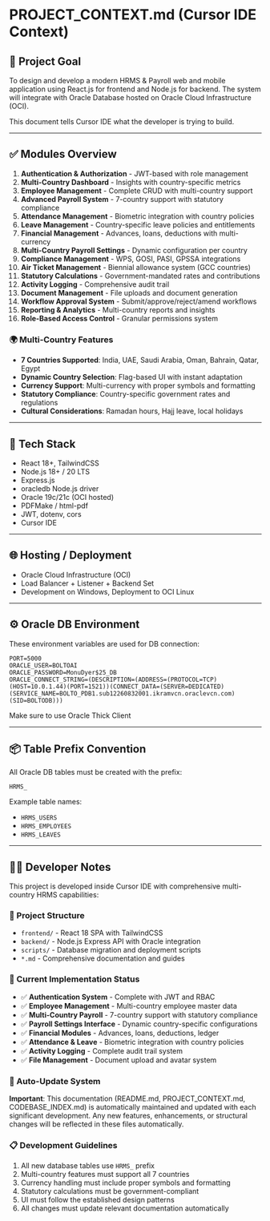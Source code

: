 # PROJECT_CONTEXT.md (Cursor IDE Context)

## 🎯 Project Goal

To design and develop a modern HRMS & Payroll web and mobile application using React.js for frontend and Node.js for backend. The system will integrate with Oracle Database hosted on Oracle Cloud Infrastructure (OCI).

This document tells Cursor IDE what the developer is trying to build.

---

## ✅ Modules Overview

1. **Authentication & Authorization** - JWT-based with role management
2. **Multi-Country Dashboard** - Insights with country-specific metrics
3. **Employee Management** - Complete CRUD with multi-country support
4. **Advanced Payroll System** - 7-country support with statutory compliance
5. **Attendance Management** - Biometric integration with country policies
6. **Leave Management** - Country-specific leave policies and entitlements
7. **Financial Management** - Advances, loans, deductions with multi-currency
8. **Multi-Country Payroll Settings** - Dynamic configuration per country
9. **Compliance Management** - WPS, GOSI, PASI, GPSSA integrations
10. **Air Ticket Management** - Biennial allowance system (GCC countries)
11. **Statutory Calculations** - Government-mandated rates and contributions
12. **Activity Logging** - Comprehensive audit trail
13. **Document Management** - File uploads and document generation
14. **Workflow Approval System** - Submit/approve/reject/amend workflows
15. **Reporting & Analytics** - Multi-country reports and insights
16. **Role-Based Access Control** - Granular permissions system

### 🌍 Multi-Country Features
- **7 Countries Supported**: India, UAE, Saudi Arabia, Oman, Bahrain, Qatar, Egypt
- **Dynamic Country Selection**: Flag-based UI with instant adaptation
- **Currency Support**: Multi-currency with proper symbols and formatting
- **Statutory Compliance**: Country-specific government rates and regulations
- **Cultural Considerations**: Ramadan hours, Hajj leave, local holidays

---

## 🧩 Tech Stack

- React 18+, TailwindCSS
- Node.js 18+ / 20 LTS
- Express.js
- oracledb Node.js driver
- Oracle 19c/21c (OCI hosted)
- PDFMake / html-pdf
- JWT, dotenv, cors
- Cursor IDE

---

## 🌐 Hosting / Deployment

- Oracle Cloud Infrastructure (OCI)
- Load Balancer + Listener + Backend Set
- Development on Windows, Deployment to OCI Linux

---


## ⚙ Oracle DB Environment

These environment variables are used for DB connection: 

```
PORT=5000
ORACLE_USER=BOLTOAI
ORACLE_PASSWORD=MonuDyer$25_DB
ORACLE_CONNECT_STRING=(DESCRIPTION=(ADDRESS=(PROTOCOL=TCP)(HOST=10.0.1.44)(PORT=1521))(CONNECT_DATA=(SERVER=DEDICATED)(SERVICE_NAME=BOLTO_PDB1.sub12260832001.ikramvcn.oraclevcn.com)(SID=BOLTODB)))
```

Make sure to use Oracle Thick Client

---

## 📦 Table Prefix Convention

All Oracle DB tables must be created with the prefix:
```
HRMS_
```

Example table names:
- `HRMS_USERS`
- `HRMS_EMPLOYEES`
- `HRMS_LEAVES`

---

## 👩‍💻 Developer Notes

This project is developed inside Cursor IDE with comprehensive multi-country HRMS capabilities:

### 📁 Project Structure
- `frontend/` - React 18 SPA with TailwindCSS
- `backend/` - Node.js Express API with Oracle integration
- `scripts/` - Database migration and deployment scripts
- `*.md` - Comprehensive documentation and guides

### 🎯 Current Implementation Status
- ✅ **Authentication System** - Complete with JWT and RBAC
- ✅ **Employee Management** - Multi-country employee master data
- ✅ **Multi-Country Payroll** - 7-country support with statutory compliance
- ✅ **Payroll Settings Interface** - Dynamic country-specific configurations
- ✅ **Financial Modules** - Advances, loans, deductions, ledger
- ✅ **Attendance & Leave** - Biometric integration with country policies
- ✅ **Activity Logging** - Complete audit trail system
- ✅ **File Management** - Document upload and avatar system

### 🔄 Auto-Update System
**Important**: This documentation (README.md, PROJECT_CONTEXT.md, CODEBASE_INDEX.md) is automatically maintained and updated with each significant development. Any new features, enhancements, or structural changes will be reflected in these files automatically.

### 📋 Development Guidelines
1. All new database tables use `HRMS_` prefix
2. Multi-country features must support all 7 countries
3. Currency handling must include proper symbols and formatting
4. Statutory calculations must be government-compliant
5. UI must follow the established design patterns
6. All changes must update relevant documentation automatically

